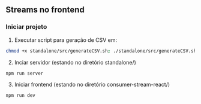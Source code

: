 ## Streams no frontend

### Iniciar projeto

1. Executar script para geração de CSV em: 
``` bash
chmod +x standalone/src/generateCSV.sh; ./standalone/src/generateCSV.sh
```
2. Inciar servidor (estando no diretório standalone/)
``` bash
npm run server
```
3. Iniciar frontend (estando no diretório consumer-stream-react/)
``` bash
npm run dev
```